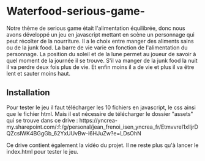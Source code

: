 # Waterfood-serious-game-

<p>Notre thème de serious game était l'alimentation équilibrée, donc nous avons développé un jeu en javascript mettant en scène un personnage qui peut récolter de la nourriture. Il a le choix entre manger des aliments sains ou de la junk food. La barre de vie varie en fonction de l'alimentation du personnage. La position du soleil et de la lune permet au joueur de savoir à quel moment de la journée il se trouve. S'il va manger de la junk food la nuit il va perdre deux fois plus de vie. Et enfin moins il a de vie et plus il va être lent et sauter moins haut.</p>

## Installation 

<p>Pour tester le jeu il faut télécharger les 10 fichiers en javascript, le css ainsi que le fichier html. Mais il est nécessire de télécharger le dossier "assets" qui se trouve dans ce drive : 
https://yncrea-my.sharepoint.com/:f:/g/personal/jean_frenoi_isen_yncrea_fr/EtmvvreI1xlIjrDQZcslWK4BGgGb_62YxUUvBw-i6HJuZw?e=LDsOhN

Ce drive contient également la vidéo du projet. Il ne reste plus qu'à lancer le index.html pour tester le jeu.</p>
